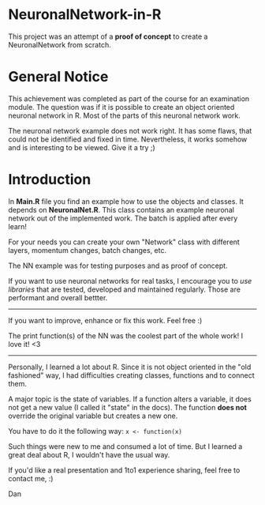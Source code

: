 # NeuronalNetwork-in-R
This project was an attempt of a **proof of concept** to create a NeuronalNetwork from scratch.

# General Notice #
This achievement was completed as part of the course for an examination module.
The question was if it is possible to create an object oriented neuronal network in R.
Most of the parts of this neuronal network work. 

The neuronal network example does not work right. 
It has some flaws, that could not be identified and fixed in time.
Nevertheless, it works somehow and is interesting to be viewed. Give it a try ;)

# Introduction #
In **Main.R** file you find an example how to use the objects and classes.
It depends on **NeuronalNet.R**. This class contains an example neuronal network out of
the implemented work. The batch is applied after every learn!

For your needs you can create your own "Network" class with different layers, 
momentum changes, batch changes, etc.

The NN example was for testing purposes and as proof of concept.

If you want to use neuronal networks for real tasks, I encourage you to *use libraries* that
are tested, developed and maintained regularly. Those are performant and overall bettter.

_________

If you want to improve, enhance or fix this work. 
Feel free :)

The print function(s) of the NN was the coolest part of the whole work! 
I love it! <3

_________

Personally, I learned a lot about R. Since it is not object oriented in the 
"old fashioned" way, I had difficulties creating classes, functions and to connect them.

A major topic is the state of variables. If a function alters a variable, it does not get a new value 
(I called it "state" in the docs).
The function **does not** override the original variable but creates a new one.

You have to do it the following way:
```x <- function(x)```

Such things were new to me and consumed a lot of time.
But I learned a great deal about R, I wouldn't have the usual way.

If you'd like a real presentation and 1to1 experience sharing, 
feel free to contact me, :)

Dan

